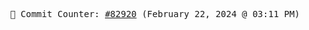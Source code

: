 <p align="center">
    <samp>
        📮 Commit Counter: <a href="https://github.com/Javascript-void0/Javascript-void0/commits/main">#82920</a> (February 22, 2024 @ 03:11 PM)
    </samp>
</p>